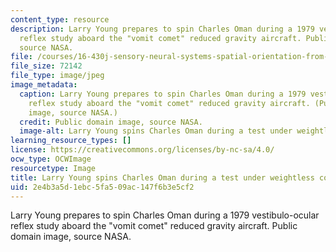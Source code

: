 ```yaml
---
content_type: resource
description: Larry Young prepares to spin Charles Oman during a 1979 vestibulo-ocular
  reflex study aboard the "vomit comet" reduced gravity aircraft. Public domain image,
  source NASA.
file: /courses/16-430j-sensory-neural-systems-spatial-orientation-from-end-organs-to-behavior-and-adaptation-spring-2012/2e4b3a5d1ebc5fa509ac147f6b3e5cf2_16-430js12.jpg
file_size: 72142
file_type: image/jpeg
image_metadata:
  caption: Larry Young prepares to spin Charles Oman during a 1979 vestibulo-ocular
    reflex study aboard the "vomit comet" reduced gravity aircraft. (Public domain
    image, source NASA.)
  credit: Public domain image, source NASA.
  image-alt: Larry Young spins Charles Oman during a test under weightless conditions.
learning_resource_types: []
license: https://creativecommons.org/licenses/by-nc-sa/4.0/
ocw_type: OCWImage
resourcetype: Image
title: Larry Young spins Charles Oman during a test under weightless conditions
uid: 2e4b3a5d-1ebc-5fa5-09ac-147f6b3e5cf2
---
```

Larry Young prepares to spin Charles Oman during a 1979 vestibulo-ocular reflex study aboard the "vomit comet" reduced gravity aircraft. Public domain image, source NASA.